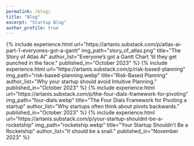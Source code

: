 ```yaml
---
permalink: /blog/
title: "Blog"
excerpt: "Startup Blog"
author_profile: true
---
```


<table style="border: none">  
	{%  include experience.html
		url="https://artanis.substack.com/p/atlas-ai-part-1-everyones-got-a-gantt"
		img_path="story_of_atlas.png"
		title="The Story of Atlas AI"
		author_list="Everyone’s got a Gantt Chart ‘til they get punched in the face."
		published_in="October 2023"
	%}
	{%  include experience.html
		url="https://artanis.substack.com/p/risk-based-planning"
		img_path="risk-based-planning.webp"
		title="Risk-Based Planning"
		author_list="Why your startup should avoid Intuitive Planning."
		published_in="October 2023"
	%}
	{%  include experience.html
		url="https://artanis.substack.com/p/the-four-dials-framework-for-pivoting"
		img_path="four-dials.webp"
		title="The Four Dials Framework for Pivoting a startup"
    	author_list="Why startups often think about pivots backwards."
		published_in="October 2023"
	%}
	{%  include experience.html
		url="https://artanis.substack.com/p/your-startup-shouldnt-be-a-rocketship"
		img_path="rocketship.webp"
		title="Your Startup Shouldn't Be a Rocketship"
   	 	author_list="It should be a snail."
		published_in="November 2023"
	%}

</table>
